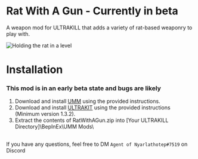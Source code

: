 # Rat With A Gun - Currently in beta
A weapon mod for ULTRAKILL that adds a variety of rat-based weaponry to play with.
 
![Holding the rat in a level](https://i.imgur.com/3WvMGPZ.jpg)
 
# Installation
### This mod is in an early beta state and bugs are likely
1. Download and install [UMM](https://github.com/Temperz87/ultra-mod-manager) using the provided instructions.
2. Download and install [ULTRAKIT](https://github.com/PetersonE1/UltrakitLibrary) using the provided instructions (Minimum version 1.3.2).
3. Extract the contents of RatWithAGun.zip into [Your ULTRAKILL Directory]\BepInEx\UMM Mods\

##

If you have any questions, feel free to DM `Agent of Nyarlathotep#7519` on Discord
